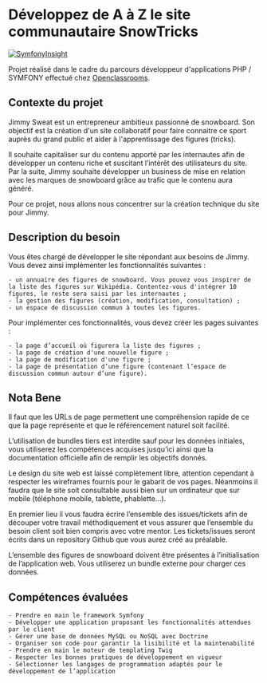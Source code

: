 # Développez de A à Z le site communautaire SnowTricks
[![SymfonyInsight](https://insight.symfony.com/projects/31bb2792-8590-42a0-9fd0-82a045a6219e/mini.svg)](https://insight.symfony.com/projects/31bb2792-8590-42a0-9fd0-82a045a6219e)

Projet réalisé dans le cadre du parcours développeur d'applications PHP / SYMFONY effectué chez [Openclassrooms](https://openclassrooms.com/).
## Contexte du projet

Jimmy Sweat est un entrepreneur ambitieux passionné de snowboard. Son objectif est la création d'un site collaboratif pour faire connaitre ce sport auprès du grand public et aider à l'apprentissage des figures (tricks).

Il souhaite capitaliser sur du contenu apporté par les internautes afin de développer un contenu riche et suscitant l’intérêt des utilisateurs du site. Par la suite, Jimmy souhaite développer un business de mise en relation avec les marques de snowboard grâce au trafic que le contenu aura généré.

Pour ce projet, nous allons nous concentrer sur la création technique du site pour Jimmy.

## Description du besoin
Vous êtes chargé de développer le site répondant aux besoins de Jimmy. Vous devez ainsi implémenter les fonctionnalités suivantes :

    - un annuaire des figures de snowboard. Vous pouvez vous inspirer de la liste des figures sur Wikipédia. Contentez-vous d'intégrer 10 figures, le reste sera saisi par les internautes ;
    - la gestion des figures (création, modification, consultation) ;
    - un espace de discussion commun à toutes les figures.

Pour implémenter ces fonctionnalités, vous devez créer les pages suivantes :

    - la page d’accueil où figurera la liste des figures ; 
    - la page de création d'une nouvelle figure ;
    - la page de modification d'une figure ;
    - la page de présentation d’une figure (contenant l’espace de discussion commun autour d’une figure).

## Nota Bene

Il faut que les URLs de page permettent une compréhension rapide de ce que la page représente et que le référencement naturel soit facilité.

L’utilisation de bundles tiers est interdite sauf pour les données initiales, vous utiliserez les compétences acquises jusqu’ici ainsi que la documentation officielle afin de remplir les objectifs donnés.

Le design du site web est laissé complètement libre, attention cependant à respecter les wireframes fournis pour le gabarit de vos pages. Néanmoins il faudra que le site soit consultable aussi bien sur un ordinateur que sur mobile (téléphone mobile, tablette, phablette…).

En premier lieu il vous faudra écrire l’ensemble des issues/tickets afin de découper votre travail méthodiquement et vous assurer que l’ensemble du besoin client soit bien compris avec votre mentor. Les tickets/issues seront écrits dans un repository Github que vous aurez créé au préalable.

L’ensemble des figures de snowboard doivent être présentes à l’initialisation de l’application web. Vous utiliserez un bundle externe pour charger ces données.

## Compétences évaluées

    - Prendre en main le framework Symfony
    - Développer une application proposant les fonctionnalités attendues par le client
    - Gérer une base de données MySQL ou NoSQL avec Doctrine
    - Organiser son code pour garantir la lisibilité et la maintenabilité
    - Prendre en main le moteur de templating Twig
    - Respecter les bonnes pratiques de développement en vigueur
    - Sélectionner les langages de programmation adaptés pour le développement de l’application
